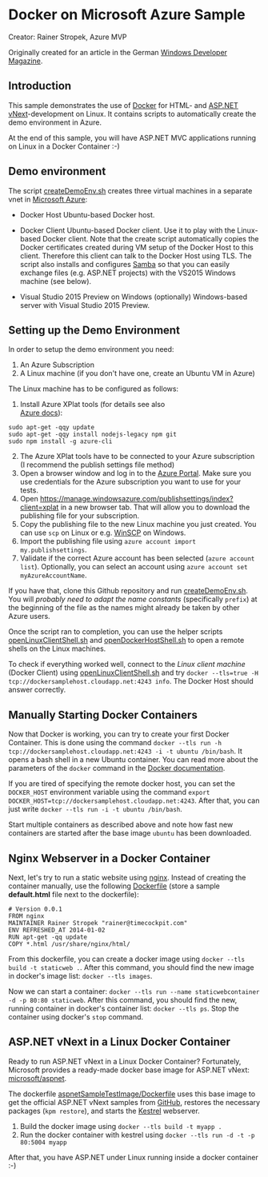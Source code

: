 # Docker on Microsoft Azure Sample

Creator: Rainer Stropek, Azure MVP

Originally created for an article in the German 
[Windows Developer Magazine](http://windowsdeveloper.de/).

## Introduction

This sample demonstrates the use of [Docker](https://www.docker.com/) 
for HTML- and [ASP.NET vNext](http://www.asp.net/vnext)-development on Linux. 
It contains scripts to automatically create the demo environment in Azure.

At the end of this sample, you will have ASP.NET MVC applications running on
Linux in a Docker Container :-)


## Demo environment

The script [createDemoEnv.sh](createDemoEnv.sh) creates three
virtual machines in a separate vnet in [Microsoft Azure](http://azure.microsoft.com):

* Docker Host
  Ubuntu-based Docker host.

* Docker Client
  Ubuntu-based Docker client. Use it to play with the Linux-based Docker
  client. Note that the create script automatically copies
  the Docker certificates created during VM setup of the Docker Host to
  this client. Therefore this client can talk to the Docker Host using TLS.
  The script also installs and configures [Samba](https://www.samba.org/samba/) 
  so that you can easily exchange files (e.g. ASP.NET projects) with the VS2015 Windows machine
  (see below).

* Visual Studio 2015 Preview on Windows (optionally)
  Windows-based server with Visual Studio 2015 Preview.

## Setting up the Demo Environment

In order to setup the demo environment you need:

1. An Azure Subscription
2. A Linux machine (if you don't have one, create an Ubuntu VM in Azure)

The Linux machine has to be configured as follows:

1. Install Azure XPlat tools (for details see also  
   [Azure docs](http://azure.microsoft.com/en-us/documentation/articles/xplat-cli/)):
```
sudo apt-get -qqy update
sudo apt-get -qqy install nodejs-legacy npm git
sudo npm install -g azure-cli
```

2. The Azure XPlat tools have to be connected to your Azure subscription (I recommend
   the publish settings file method)
  1. Open a browser window and log in to the [Azure Portal](http://portal.azure.com). Make
     sure you use credentials for the Azure subscription you want to use for your tests.
  2. Open https://manage.windowsazure.com/publishsettings/index?client=xplat in a new browser
     tab. That will allow you to download the publishing file for your subscription.
  3. Copy the publishing file to the new Linux machine you just created. You can use
     `scp` on Linux or e.g. [WinSCP](http://winscp.net/eng/index.php) on Windows.
  4. Import the publishing file using `azure account import my.publishsettings`.
  5. Validate if the correct Azure account has been selected (`azure account list`).
     Optionally, you can select an account using `azure account set myAzureAccountName`.
   
If you have that, clone this Github repository and run [createDemoEnv.sh](createDemoEnv.sh).
You will *probably need to adapt the name constants* (specifically `prefix`) at the beginning 
of the file as the names might already be taken by other Azure users.

Once the script ran to completion, you can use the helper scripts 
[openLinuxClientShell.sh](openLinuxClientShell.sh) and
[openDockerHostShell.sh](openDockerHostShell.sh) to open a remote shells
on the Linux machines.

To check if everything worked well, connect to the *Linux client machine* 
(Docker Client) using [openLinuxClientShell.sh](openLinuxClientShell.sh) and try
`docker --tls=true -H tcp://dockersamplehost.cloudapp.net:4243 info`. The Docker
Host should answer correctly.

## Manually Starting Docker Containers

Now that Docker is working, you can try to create your first Docker Container.
This is done using the command 
`docker --tls run -h tcp://dockersamplehost.cloudapp.net:4243 -i -t ubuntu /bin/bash`.
It opens a bash shell in a new Ubuntu container.
You can read more about the parameters of the `docker` command in the 
[Docker documentation](https://docs.docker.com/userguide/usingdocker/).

If you are tired of specifying the remote docker host, you can set the 
`DOCKER_HOST` environment variable using the command
`export DOCKER_HOST=tcp://dockersamplehost.cloudapp.net:4243`. After that,
you can just write `docker --tls run -i -t ubuntu /bin/bash`.

Start multiple containers as described above and note how fast new containers
are started after the base image `ubuntu` has been downloaded.

## Nginx Webserver in a Docker Container

Next, let's try to run a static website using [nginx](http://nginx.org/en/). Instead
of creating the container manually, use the following 
[Dockerfile](https://docs.docker.com/reference/builder/) (store a sample
**default.html** file next to the dockerfile):

```
# Version 0.0.1
FROM nginx
MAINTAINER Rainer Stropek "rainer@timecockpit.com"
ENV REFRESHED_AT 2014-01-02
RUN apt-get -qq update
COPY *.html /usr/share/nginx/html/
```

From this dockerfile, you can create a docker image using 
`docker --tls build -t staticweb .`. After this command, you should find the new
image in docker's image list: `docker --tls images`.

Now we can start a container: `docker --tls run --name staticwebcontainer -d -p 80:80 staticweb`.
After this command, you should find the new, running container in docker's container
list: `docker --tls ps`. Stop the container using docker's `stop` command.

## ASP.NET vNext in a Linux Docker Container

Ready to run ASP.NET vNext in a Linux Docker Container? Fortunately, Microsoft provides
a ready-made docker base image for ASP.NET vNext: 
[microsoft/aspnet](https://registry.hub.docker.com/u/microsoft/aspnet/).

The dockerfile [aspnetSampleTestImage/Dockerfile](aspnetSampleTestImage/Dockerfile) uses
this base image to get the official ASP.NET vNext samples from 
[GitHub](https://github.com/aspnet/home), restores the necessary packages (`kpm restore`),
and starts the [Kestrel](https://github.com/aspnet/KestrelHttpServer) webserver.

1. Build the docker image using `docker --tls build -t myapp .`
2. Run the docker container with kestrel using `docker --tls run -d -t -p 80:5004 myapp`

After that, you have ASP.NET under Linux running inside a docker container :-)

